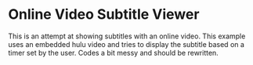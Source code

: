# Online Video Subtitle Viewer

This is an attempt at showing subtitles with an online video. This example uses an embedded hulu video and tries to display the subtitle based on a timer set by the
user. Codes a bit messy and should be rewritten.